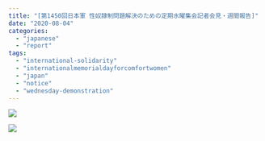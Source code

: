 ```yaml
---
title: "[第1450回日本軍 性奴隷制問題解決のための定期水曜集会記者会見・週間報告]"
date: "2020-08-04"
categories: 
  - "japanese"
  - "report"
tags: 
  - "international-solidarity"
  - "internationalmemorialdayforcomfortwomen"
  - "japan"
  - "notice"
  - "wednesday-demonstration"
---
```


![](https://womenandwar.net/kr/wp-content/uploads/2020/08/0729-1450回水曜デモ記者会見・週間報告-2.pdf_page_1-791x1024.jpg)

![](https://womenandwar.net/kr/wp-content/uploads/2020/08/0729-1450回水曜デモ記者会見・週間報告-2.pdf_page_2-1-791x1024.jpg)
